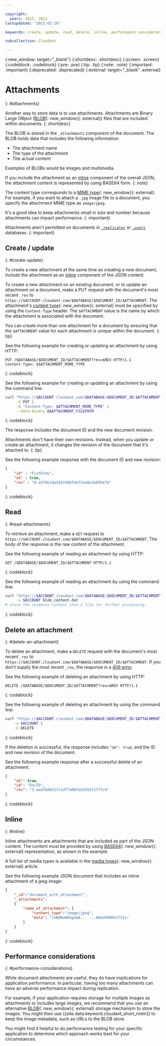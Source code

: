 ```yaml
---

copyright:
  years: 2015, 2021
lastupdated: "2021-02-19"

keywords: create, update, read, delete, inline, performance considerations, BLOB, attachments, 

subcollection: Cloudant

---
```


{:new_window: target="_blank"}
{:shortdesc: .shortdesc}
{:screen: .screen}
{:codeblock: .codeblock}
{:pre: .pre}
{:tip: .tip}
{:note: .note}
{:important: .important}
{:deprecated: .deprecated}
{:external: target="_blank" .external}

<!-- Acrolinx: 2020-03-17 -->

# Attachments
{: #attachments}

Another way to store data is to use attachments.
Attachments are Binary Large OBject ([BLOB](http://en.wikipedia.org/wiki/Binary_large_object){: new_window}{: external})
files that are included within documents.
{: shortdesc}

The BLOB is stored in the `_attachments` component of the document.
The BLOB holds data that includes the following information:

- The attachment name
- The type of the attachment
- The actual content

Examples of BLOBs would be images and multimedia.

If you include the attachment as an [inline](/docs/Cloudant?topic=Cloudant-attachments#inline) component of the overall JSON, the attachment content is represented by using BASE64 form.
{: note}

The content type corresponds to a [MIME type](http://en.wikipedia.org/wiki/Internet_media_type#List_of_common_media_types){: new_window}{: external}.
For example,
if you want to attach a `.jpg` image file to a document,
you specify the attachment MIME type as `image/jpeg`.

It's a good idea to keep attachments small in size and number because attachments can impact performance.
{: important}

Attachments aren't permitted on documents in [`_replicator`](https://cloud.ibm.com/apidocs/cloudant#postreplicate) or [`_users`](https://cloud.ibm.com/apidocs/cloudant#putsecurity) databases.
{: important}

## Create / update
{: #create-update}

To create a new attachment at the same time as creating a new document, include the attachment as an [inline](/docs/Cloudant?topic=Cloudant-attachments#inline) component of the JSON content.

To create a new attachment on an existing document,
or to update an attachment on a document,
make a PUT request with the document's most recent `_rev` to `https://$ACCOUNT.cloudant.com/$DATABASE/$DOCUMENT_ID/$ATTACHMENT`.
The attachment's [content type](http://en.wikipedia.org/wiki/Internet_media_type#List_of_common_media_types){: new_window}{: external}
must be specified by using the `Content-Type` header.
The `$ATTACHMENT` value is the name by which the attachment is associated with the document.

You can create more than one attachment for a document by ensuring that the `$ATTACHMENT` value for each attachment is unique within the document.
{: tip}

See the following example for creating or updating an attachment by using HTTP:

```HTTP
PUT /$DATABASE/$DOCUMENT_ID/$ATTACHMENT?rev=$REV HTTP/1.1
Content-Type: $$ATTACHMENT_MIME_TYPE
```
{: codeblock}

See the following example for creating or updating an attachment by using the command line:

```sh
curl "https://$ACCOUNT.cloudant.com/$DATABASE/$DOCUMENT_ID/$ATTACHMENT?rev=$REV" \
	 -X PUT \
	 -H "Content-Type: $ATTACHMENT_MIME_TYPE" \
	 --data-binary @$ATTACHMENT_FILEPATH
```
{: codeblock}

<!--

See the following example for creating or updating an attachment by using Javascript:

```javascript
var nano = require('nano');
var fs = require('fs');
var account = nano("https://$ACCOUNT:$PASSWORD@$ACCOUNT.cloudant.com");
var db = account.use($DATABASE);
fs.readFile($FILEPATH, function (err, data) {
	if (!err) {
		db.attachment.insert($DOCUMENT_ID, $ATTACHMENT, data, $ATTACHMENT_MIME_TYPE, {
			rev: $REV
		},
		function (err, body) {
			if (!err)
				console.log(body);
		}
	}
});
```
{: codeblock}

-->

The response includes the document ID and the new document revision.

Attachments don't have their own revisions. Instead, when you update or create an attachment, it changes the revision of the document that it's attached to. 
{: tip}

See the following example response with the document ID and new revision:

```json
{
	"id" : "FishStew",
	"ok" : true,
	"rev" : "9-247bb19a41bfd9bfdaf5ee6e2e05be74"
}
```
{: codeblock}

## Read
{: #read-attachments}

To retrieve an attachment,
make a `GET` request to `https://$ACCOUNT.cloudant.com/$DATABASE/$DOCUMENT_ID/$ATTACHMENT`.
The body of the response is the raw content of the attachment.

See the following example of reading an attachment by using HTTP:

```http
GET /$DATABASE/$DOCUMENT_ID/$ATTACHMENT HTTP/1.1
```
{: codeblock}

See the following example of reading an attachment by using the command line:

```sh
curl "https://$ACCOUNT.cloudant.com/$DATABASE/$DOCUMENT_ID/$ATTACHMENT" \
	 -u $ACCOUNT blob_content.dat
# store the response content into a file for further processing.
```
{: codeblock}

<!--

See the following example of reading an attachment by using Javascript:

```javascript
var nano = require('nano');
var account = nano("https://$ACCOUNT:$PASSWORD@$ACCOUNT.cloudant.com");
var db = account.use($DATABASE);
db.attachment.get($DOCUMENT_ID, $FILENAME, function (err, body) {
	if (!err) {
		console.log(body);
	}
});
```
{: codeblock}

-->

## Delete an attachment
{: #delete-an-attachment}

To delete an attachment,
make a `DELETE` request with the document's most recent `_rev`
to `https://$ACCOUNT.cloudant.com/$DATABASE/$DOCUMENT_ID/$ATTACHMENT`.
If you don't supply the most recent `_rev`,
the response is a [409 error](https://cloud.ibm.com/apidocs/cloudant#list-of-http-codes).

See the following example of deleting an attachment by using HTTP:

```http
DELETE /$DATABASE/$DOCUMENT_ID/$ATTACHMENT?rev=$REV HTTP/1.1
```
{: codeblock}

See the following example of deleting an attachment by using the command line:

```sh
curl "https://$ACCOUNT.cloudant.com/$DATABASE/$DOCUMENT_ID/$ATTACHMENT?rev=$REV" \
	-u $ACCOUNT \
	-X DELETE
```
{: codeblock}

<!--

See the following example of deleting an attachment by using Javascript:

```javascript
var nano = require('nano');
var account = nano("https://$ACCOUNT:$PASSWORD@$ACCOUNT.cloudant.com");
var db = account.use($DATABASE);
db.attachment.destroy($DOCUMENT_ID, $FILENAME, $REV, function (err, body) {
	if (!err) {
		console.log(body);
	}
});
```
{: codeblock}

-->

If the deletion is successful,
the response includes `"ok": true`,
and the ID and new revision of the document.

See the following example response after a successful delete of an attachment:

```json
{
	"ok": true,
	"id": "DocID",
	"rev": "3-aedfb06537c1d77a087eb295571f7fc9"
}
```
{: codeblock}

## Inline
{: #inline}

Inline attachments are attachments that are included as part of the JSON content.
The content must be provided by using [BASE64](https://en.wikipedia.org/wiki/Base64){: new_window}{: external} representation,
as shown in the example.

A full list of media types is available in the [media types](http://en.wikipedia.org/wiki/Internet_media_type#List_of_common_media_types){: new_window}{: external} article.

See the following example JSON document that includes an inline attachment of a jpeg image:

```json
{
	"_id":"document_with_attachment",
	"_attachments":
	{
		"name_of_attachment": {
			"content_type":"image/jpeg",
			"data": "iVBORw0KGgoAA... ...AASUVORK5CYII="
		}
	}
}
```
{: codeblock}

## Performance considerations
{: #performance-considerations}

While document attachments are useful,
they do have implications for application performance.
In particular,
having too many attachments can have an adverse performance impact during replication.

For example,
if your application requires storage for multiple images as attachments or includes large images,
we recommend that you use an alternative [BLOB](https://en.wikipedia.org/wiki/Binary_large_object){: new_window}{: external}
storage mechanism to store the images.
You might then use {{site.data.keyword.cloudant_short_notm}} to keep
the image metadata,
such as URLs to the BLOB store.

You might find it helpful to do performance testing for your specific application
to determine which approach works best for your circumstances.